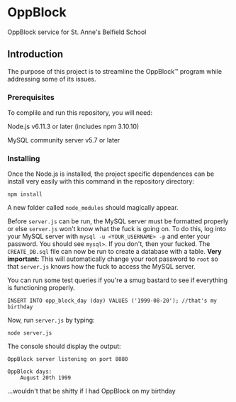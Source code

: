 # OppBlock

OppBlock service for St. Anne's Belfield School 


## Introduction 

The purpose of this project is to streamline the OppBlock™ program while addressing some of its issues. 
### Prerequisites

To complile and run this repository, you will need:

Node.js  v6.11.3 or later (includes npm 3.10.10) 

MySQL community server v5.7 or later


### Installing

Once the Node.js is installed, the project specific dependences can be install very easily with this command in the repository directory:

```
npm install
```
A new folder called `node_modules` should magically appear.

Before `server.js` can be run, the MySQL server must be formatted properly or else `server.js` won't know what the fuck is going on. To do this, log into your MySQL server with `mysql -u <YOUR_USERNAME> -p` and enter your password. You should see `mysql>`. If you don't, then your fucked. The `CREATE_DB.sql` file can now be run to create a database with a table. **Very important:** This will automatically change your root password to `root` so that `server.js` knows how the fuck to access the MySQL server.

You can run some test queries if you're a smug bastard to see if everything is functioning properly.

```INSERT INTO opp_block_day (day) VALUES ('1999-08-20'); //that's my birthday```

Now, run `server.js` by typing:

```node server.js```

The console should display the output:

```
OppBlock server listening on port 8080

OppBlock days:
	August 20th 1999
```

...wouldn't that be shitty if I had OppBlock on my birthday 
